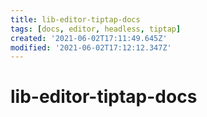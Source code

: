 ```yaml
---
title: lib-editor-tiptap-docs
tags: [docs, editor, headless, tiptap]
created: '2021-06-02T17:11:49.645Z'
modified: '2021-06-02T17:12:12.347Z'
---
```


# lib-editor-tiptap-docs


